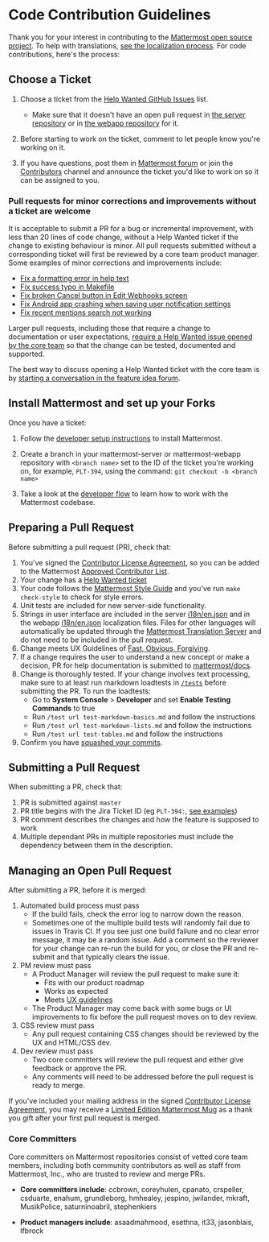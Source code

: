 # Code Contribution Guidelines

Thank you for your interest in contributing to the [Mattermost open source project](https://docs.mattermost.com/developer/manifesto.html). To help with translations, [see the localization process](https://docs.mattermost.com/developer/localization.html). For code contributions, here's the process:  

## Choose a Ticket

1. Choose a ticket from the [Help Wanted GitHub Issues](https://github.com/mattermost/mattermost-server/issues?utf8=%E2%9C%93&q=is%3Aissue%20is%3Aopen%20%5BHelp%20Wanted%5D) list.
    - Make sure that it doesn't have an open pull request in [the server repository](https://github.com/mattermost/mattermost-server/pulls) or in [the webapp repository](https://github.com/mattermost/mattermost-webapp/pulls) for it.

2. Before starting to work on the ticket, comment to let people know you're working on it.

3. If you have questions, post them in [Mattermost forum](http://forum.mattermost.org/) or join the [Contributors](https://pre-release.mattermost.com/core/channels/tickets) channel and announce the ticket you'd like to work on so it can be assigned to you. 

### Pull requests for minor corrections and improvements without a ticket are welcome 

It is acceptable to submit a PR for a bug or incremental improvement, with less than 20 lines of code change, without a Help Wanted ticket if the change to existing behaviour is minor. All pull requests submitted without a corresponding ticket will first be reviewed by a core team product manager. Some examples of minor corrections and improvements include:

 - [Fix a formatting error in help text](https://github.com/mattermost/mattermost-server/pull/5640)
 - [Fix success typo in Makefile](https://github.com/mattermost/mattermost-server/pull/5809)
 - [Fix broken Cancel button in Edit Webhooks screen](https://github.com/mattermost/mattermost-server/pull/5612)
 - [Fix Android app crashing when saving user notification settings](https://github.com/mattermost/mattermost-mobile/pull/364)
 - [Fix recent mentions search not working](https://github.com/mattermost/mattermost-server/pull/5878)
 
Larger pull requests, including those that require a change to documentation or user expectations, [require a Help Wanted issue opened by the core team](http://docs.mattermost.com/process/help-wanted.html) so that the change can be tested, documented and supported.

The best way to discuss opening a Help Wanted ticket with the core team is by [starting a conversation in the feature idea forum](https://www.mattermost.org/feature-ideas/).


## Install Mattermost and set up your Forks

Once you have a ticket: 

1. Follow the [developer setup instructions](http://docs.mattermost.com/developer/developer-setup.html) to install Mattermost.

2. Create a branch in your mattermost-server or mattermost-webapp repository with `<branch name>` set to the ID of the ticket you're working on, for example, `PLT-394`, using the command: `git checkout -b <branch name>`

3. Take a look at the [developer flow](https://docs.mattermost.com/developer/developer-flow.html) to learn how to work with the Mattermost codebase.

## Preparing a Pull Request 

Before submitting a pull request (PR), check that:  

1. You’ve signed the [Contributor License Agreement](http://www.mattermost.org/mattermost-contributor-agreement/), so you can be added to the Mattermost [Approved Contributor List](https://docs.google.com/spreadsheets/d/1NTCeG-iL_VS9bFqtmHSfwETo5f-8MQ7oMDE5IUYJi_Y/pubhtml?gid=0&single=true).  
2. Your change has a [Help Wanted ticket](http://docs.mattermost.com/process/help-wanted.html)
3. Your code follows the [Mattermost Style Guide](http://docs.mattermost.com/developer/style-guide.html) and you've run `make check-style` to check for style errors.
4. Unit tests are included for new server-side functionality. 
5. Strings in user interface are included in the server [i18n/en.json](https://github.com/mattermost/mattermost-server/blob/master/i18n/en.json) and in the webapp [i18n/en.json](https://github.com/mattermost/mattermost-webapp/tree/master/i18n/en.json) localization files. Files for other languages will automatically be updated through the [Mattermost Translation Server](http://translate.mattermost.com) and do not need to be included in the pull request.
6. Change meets UX Guidelines of [Fast, Obvious, Forgiving](http://www.mattermost.org/design-principles/).
7. If a change requires the user to understand a new concept or make a decision, PR for help documentation is submitted to [mattermost/docs](https://github.com/mattermost/docs).
8. Change is thoroughly tested. If your change involves text processing, make sure to at least run markdown loadtests in [`/tests`](https://github.com/mattermost/mattermost-server/tree/master/tests) before submitting the PR. To run the loadtests:
    - Go to **System Console** > **Developer** and set **Enable Testing Commands** to true
    - Run `/test url test-markdown-basics.md` and follow the instructions
    - Run `/test url test-markdown-lists.md` and follow the instructions
    - Run `/test url test-tables.md` and follow the instructions
9. Confirm you have [squashed your commits](http://git-scm.com/book/en/v2/Git-Tools-Rewriting-History#Squashing-Commits).

## Submitting a Pull Request 

When submitting a PR, check that:  

1. PR is submitted against `master`
2. PR title begins with the Jira Ticket ID (eg `PLT-394:`, [see examples](https://github.com/mattermost/mattermost-server/pulls?q=is%3Apr+is%3Aclosed))
3. PR comment describes the changes and how the feature is supposed to work
4. Multiple dependant PRs in multiple repositories must include the dependency between them in the description.

## Managing an Open Pull Request 

After submitting a PR, before it is merged:  

1. Automated build process must pass  
    - If the build fails, check the error log to narrow down the reason. 
    - Sometimes one of the multiple build tests will randomly fail due to issues in Travis CI. If you see just one build failure and no clear error message, it may be a random issue. Add a comment so the reviewer for your change can re-run the build for you, or close the PR and re-submit and that typically clears the issue. 
2. PM review must pass
    - A Product Manager will review the pull request to make sure it:
        - Fits with our product roadmap
        - Works as expected
        - Meets [UX guidelines](https://docs.mattermost.com/developer/fx-guidelines.html)
    - The Product Manager may come back with some bugs or UI improvements to fix before the pull request moves on to dev review.
3. CSS review must pass
    - Any pull request containing CSS changes should be reviewed by the UX and HTML/CSS dev.
4. Dev review must pass
    - Two core committers will review the pull request and either give feedback or approve the PR.
    - Any comments will need to be addressed before the pull request is ready to merge.

If you've included your mailing address in the signed [Contributor License Agreement](https://www.mattermost.org/mattermost-contributor-agreement/), you may receive a [Limited Edition Mattermost Mug](https://forum.mattermost.org/t/limited-edition-mattermost-mugs/143) as a thank you gift after your first pull request is merged. 

### Core Committers

Core committers on Mattermost repositories consist of vetted core team members, including both community contributors as well as staff from Mattermost, Inc., who are trusted to review and merge PRs.

- **Core committers include**: ccbrown, coreyhulen, cpanato, crspeller, csduarte, enahum, grundleborg, hmhealey, jespino, jwilander, mkraft, MusikPolice, saturninoabril, stephenkiers

- **Product managers include**: asaadmahmood, esethna, it33, jasonblais, lfbrock


